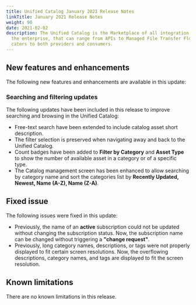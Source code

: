 ```yaml
---
title: Unified Catalog January 2021 Release Notes
linkTitle: January 2021 Release Notes
weight: 90
date: 2021-02-02
description: The Unified Catalog is the Marketplace of all integration assets in
  the enterprise, that can range from APIs to Managed File Transfer Flows, and
  caters to both providers and consumers.
---
```

## New features and enhancements

The following new features and enhancements are available in this update:

### Searching and filtering updates

The following updates have been included in this release to improve searching and browsing in the Unified Catalog:

* Free-text search have been extended to include catalog asset short description.
* The filter selection is preserved when navigating away and back to the Unified Catalog.
* Count badges have been added to **Filter by Category** and **Asset Type** to show the number of available asset in a category or of a specific type.
* The Catalog management screen has been enhanced to allow searching by category name and sort the categories list by **Recently Updated, Newest, Name (A-Z), Name (Z-A)**.

## Fixed issue

The following issues were fixed in this update:

* Previously, the name of an **active** subscription could not be updated without changing the subscription status. Now, the subscription name can be changed without triggering a **"change request"**.
* Previously, long category names, descriptions, or tags were not properly displayed to fit certain screen resolutions. Now, the overflowing descriptions, category names, and tags are displayed to fit the screen resolution.

## Known limitations

There are no known limitations in this release.
